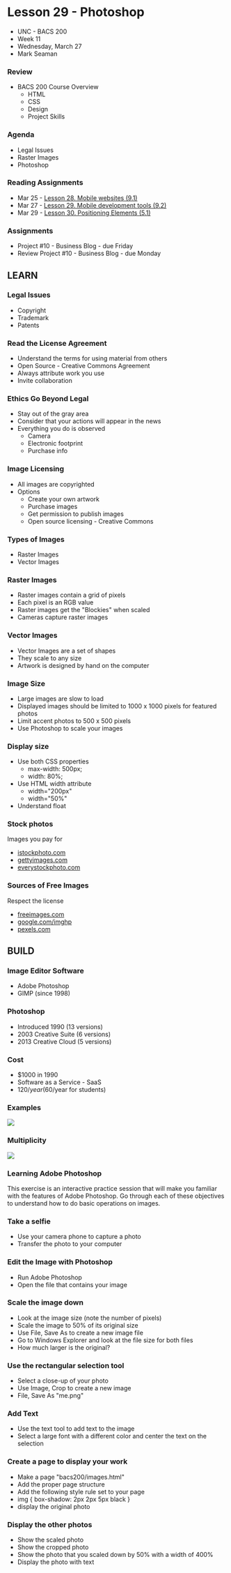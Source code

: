 # Lesson 29 - Photoshop

* UNC - BACS 200
* Week 11
* Wednesday, March 27
* Mark Seaman


### Review
* BACS 200 Course Overview
    * HTML
    * CSS
    * Design
    * Project Skills


### Agenda
* Legal Issues
* Raster Images
* Photoshop
    
    
### Reading Assignments
* Mar 25 - [Lesson 28. Mobile websites (9.1)](https://learn.zybooks.com/zybook/UNCOBACS200SeamanSpring2019/chapter/9/section/1)
* Mar 27 - [Lesson 29. Mobile development tools (9.2)](https://learn.zybooks.com/zybook/UNCOBACS200SeamanSpring2019/chapter/9/section/2)
* Mar 29 - [Lesson 30. Positioning Elements (5.1)](https://learn.zybooks.com/zybook/UNCOBACS200SeamanSpring2019/chapter/5/section/1)

    
### Assignments
* Project #10 - Business Blog - due Friday
* Review Project #10 - Business Blog - due Monday



## LEARN

### Legal Issues
* Copyright
* Trademark
* Patents


### Read the License Agreement
* Understand the terms for using material from others
* Open Source - Creative Commons Agreement
* Always attribute work you use
* Invite collaboration


### Ethics Go Beyond Legal
* Stay out of the gray area
* Consider that your actions will appear in the news
* Everything you do is observed
    * Camera
    * Electronic footprint
    * Purchase info


### Image Licensing
* All images are copyrighted
* Options
    * Create your own artwork
    * Purchase images
    * Get permission to publish images
    * Open source licensing - Creative Commons


### Types of Images
* Raster Images
* Vector Images 


### Raster Images
* Raster images contain a grid of pixels
* Each pixel is an RGB value
* Raster images get the "Blockies" when scaled
* Cameras capture raster images


### Vector Images
* Vector Images are a set of shapes
* They scale to any size
* Artwork is designed by hand on the computer


### Image Size
* Large images are slow to load
* Displayed images should be limited to 1000 x 1000 pixels for featured photos
* Limit accent photos to 500 x 500 pixels
* Use Photoshop to scale your images


### Display size
* Use both CSS properties
    - max-width: 500px;
    - width: 80%;
* Use HTML width attribute
    - width="200px"
    - width="50%"
* Understand float


### Stock photos

Images you pay for

* [istockphoto.com](http://istockphoto.com)
* [gettyimages.com](http://gettyimages.com)
* [everystockphoto.com](http://everystockphoto.com)


### Sources of Free Images

Respect the license

* [freeimages.com](http://freeimages.com)
* [google.com/imghp](http://google.com/imghp)
* [pexels.com](http://pexels.com)



## BUILD

### Image Editor Software
* Adobe Photoshop 
* GIMP (since 1998)


### Photoshop
* Introduced 1990  (13 versions)
* 2003 Creative Suite (6 versions)
* 2013 Creative Cloud (5 versions)


### Cost
* $1000 in 1990
* Software as a Service  - SaaS
* $120/year ($60/year for students)


### Examples
![](img/Albert_Einstein.png)


### Multiplicity
![](img/multiplicity.jpg)


### Learning Adobe Photoshop
This exercise is an interactive practice session that will make you familiar
with the features of Adobe Photoshop.  Go through each of these objectives to
understand how to do basic operations on images.


### Take a selfie
* Use your camera phone to capture a photo
* Transfer the photo to your computer


### Edit the Image with Photoshop
* Run Adobe Photoshop
* Open the file that contains your image


### Scale the image down
* Look at the image size (note the number of pixels)
* Scale the image to 50% of its original size
* Use File, Save As to create a new image file
* Go to Windows Explorer and look at the file size for both files
* How much larger is the original?


### Use the rectangular selection tool
* Select a close-up of your photo
* Use Image, Crop to create a new image
* File, Save As "me.png"


### Add Text
* Use the text tool to add text to the image
* Select a large font with a different color and center the text on the selection


### Create a page to display your work
* Make a page "bacs200/images.html"
* Add the proper page structure
* Add the following style rule set to your page
* img { box-shadow: 2px 2px 5px black }
* display the original photo


### Display the other photos
* Show the scaled photo
* Show the cropped photo
* Show the photo that you scaled down by 50% with a width of 400%
* Display the photo with text

